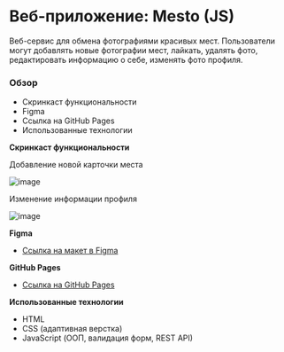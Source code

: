 # Веб-приложение: Mesto (JS)
Веб-сервис для обмена фотографиями красивых мест. 
Пользователи могут добавлять новые фотографии мест, лайкать, удалять фото, редактировать информацию о себе, изменять фото профиля.

### Обзор
* Скринкаст функциональности
* Figma
* Cсылка на GitHub Pages
* Использованные технологии

**Скринкаст функциональности**

Добавление новой карточки места

![image](https://github.com/Nika414/mesto/blob/main/Preview_new%20place.gif)

Изменение информации профиля

![image](https://github.com/Nika414/mesto/blob/main/Preview_edit%20profile.gif)

**Figma**
* [Ссылка на макет в Figma](https://www.figma.com/file/2cn9N9jSkmxD84oJik7xL7/JavaScript.-Sprint-4?node-id=0%3A1)

**GitHub Pages**
* [Ссылка на GitHub Pages](https://nika414.github.io/mesto/)

**Использованные технологии**
* HTML
* CSS (адаптивная верстка)
* JavaScript (ООП, валидация форм, REST API)
